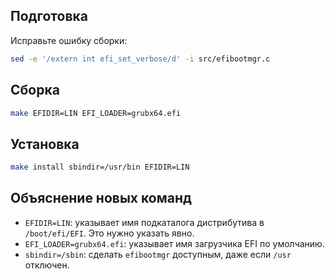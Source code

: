 <package-info :package="package" instsize showsbu2></package-info>

<script>
		new Vue({
		el: '#main',
		data: { package: {} },
		mounted: function () {
				this.getPackage('efibootmgr');
		},
		methods: {
			getPackage: function(name) {
					getPackage(name)
					.then(response => this.package = response);
			},
		}
  })
</script>

## Подготовка

Исправьте ошибку сборки:

```bash
sed -e '/extern int efi_set_verbose/d' -i src/efibootmgr.c
```

## Сборка

```bash
make EFIDIR=LIN EFI_LOADER=grubx64.efi
```

## Установка

```bash
make install sbindir=/usr/bin EFIDIR=LIN
```
 
## Объяснение новых команд
* `EFIDIR=LIN`: указывает имя подкаталога дистрибутива в `/boot/efi/EFI`. Это нужно указать явно.
* `EFI_LOADER=grubx64.efi`: указывает имя загрузчика EFI по умолчанию.
* `sbindir=/sbin`: сделать `efibootmgr` доступным, даже если `/usr` отключен.
